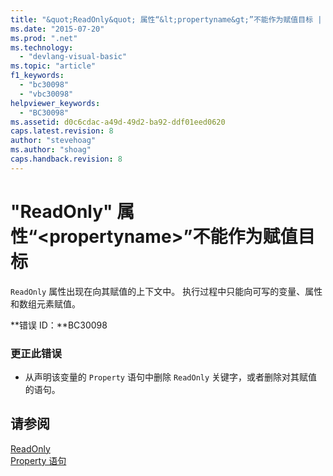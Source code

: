 ```yaml
---
title: "&quot;ReadOnly&quot; 属性“&lt;propertyname&gt;”不能作为赋值目标 | Microsoft Docs"
ms.date: "2015-07-20"
ms.prod: ".net"
ms.technology: 
  - "devlang-visual-basic"
ms.topic: "article"
f1_keywords: 
  - "bc30098"
  - "vbc30098"
helpviewer_keywords: 
  - "BC30098"
ms.assetid: d0c6cdac-a49d-49d2-ba92-ddf01eed0620
caps.latest.revision: 8
author: "stevehoag"
ms.author: "shoag"
caps.handback.revision: 8
---
```

# &quot;ReadOnly&quot; 属性“&lt;propertyname&gt;”不能作为赋值目标
`ReadOnly` 属性出现在向其赋值的上下文中。 执行过程中只能向可写的变量、属性和数组元素赋值。  
  
 **错误 ID：**BC30098  
  
### 更正此错误  
  
-   从声明该变量的 `Property` 语句中删除 `ReadOnly` 关键字，或者删除对其赋值的语句。  
  
## 请参阅  
 [ReadOnly](../../visual-basic/language-reference/modifiers/readonly.md)   
 [Property 语句](../../visual-basic/language-reference/statements/property-statement.md)